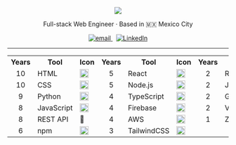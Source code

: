 <p align="center">
  <img src="https://capsule-render.vercel.app/api?type=waving&color=gradient&height=200&section=header&text=Austin%20Michaud&fontSize=40&fontAlign=70&fontColor=ffffff" />
</p>

<p align="center">
  Full-stack Web Engineer · Based in 🇲🇽 Mexico City
</p>

<p align="center">
  <a href="mailto:austinthemichaud@gmail.com">
    <img alt="email" src="https://img.shields.io/badge/email-austinthemichaud@gmail.com-red?style=flat-square&logo=gmail&logoColor=white" />
  </a>
  &nbsp;
  <a href="https://www.linkedin.com/in/austin-michaud-9b25aa141/">
    <img alt="LinkedIn" src="https://img.shields.io/badge/linkedin-austinmichaud-0A66C2?style=flat-square&logo=linkedin&logoColor=white" />
  </a>
</p>

---

<table align="center">
  <tr>
    <th>Years</th>
    <th>Tool</th>
    <th>Icon</th>
    <th>Years</th>
    <th>Tool</th>
    <th>Icon</th>
    <th>Years</th>
    <th>Tool</th>
    <th>Icon</th>
  </tr>
  <tr>
    <td align="center">10</td>
    <td title="Markup language for creating web pages">HTML</td>
    <td><img src="https://skillicons.dev/icons?i=html" height="20"/></td>
    <td align="center">5</td>
    <td title="Popular frontend library for building UIs">React</td>
    <td><img src="https://skillicons.dev/icons?i=react" height="20"/></td>
    <td align="center">2</td>
    <td title="React component testing library">React TL</td>
    <td>🧪</td>
  </tr>
  <tr>
    <td align="center">10</td>
    <td title="Style sheet language for describing presentation">CSS</td>
    <td><img src="https://skillicons.dev/icons?i=css" height="20"/></td>
    <td align="center">5</td>
    <td title="JavaScript runtime for backend development">Node.js</td>
    <td><img src="https://skillicons.dev/icons?i=nodejs" height="20"/></td>
    <td align="center">2</td>
    <td title="JavaScript testing framework">Jest</td>
    <td><img src="https://skillicons.dev/icons?i=jest" height="20"/></td>
  </tr>
  <tr>
    <td align="center">9</td>
    <td title="General-purpose programming language">Python</td>
    <td><img src="https://skillicons.dev/icons?i=python" height="20"/></td>
    <td align="center">4</td>
    <td title="Typed superset of JavaScript">TypeScript</td>
    <td><img src="https://skillicons.dev/icons?i=ts" height="20"/></td>
    <td align="center">2</td>
    <td title="Query language for APIs and data">GraphQL</td>
    <td><img src="https://skillicons.dev/icons?i=graphql" height="20"/></td>
  </tr>
  <tr>
    <td align="center">8</td>
    <td title="Scripting language for the web">JavaScript</td>
    <td><img src="https://skillicons.dev/icons?i=js" height="20"/></td>
    <td align="center">4</td>
    <td title="Backend-as-a-service platform by Google">Firebase</td>
    <td><img src="https://skillicons.dev/icons?i=firebase" height="20"/></td>
    <td align="center">2</td>
    <td title="Fast frontend build tool and dev server">Vite</td>
    <td><img src="https://skillicons.dev/icons?i=vite" height="20"/></td>
  </tr>
  <tr>
    <td align="center">8</td>
    <td title="Interface for communicating with servers">REST API</td>
    <td>🔧</td>
    <td align="center">4</td>
    <td title="Cloud computing services platform">AWS</td>
    <td><img src="https://skillicons.dev/icons?i=aws" height="20"/></td>
    <td align="center">1</td>
    <td title="Minimal state management library for React">Zustand</td>
    <td>🧩</td>
  </tr>
  <tr>
    <td align="center">6</td>
    <td title="Package manager for JavaScript">npm</td>
    <td><img src="https://skillicons.dev/icons?i=npm" height="20"/></td>
    <td align="center">3</td>
    <td title="Utility-first CSS framework">TailwindCSS</td>
    <td><img src="https://skillicons.dev/icons?i=tailwind" height="20"/></td>
    <td></td>
    <td></td>
    <td></td>
  </tr>
</table>
